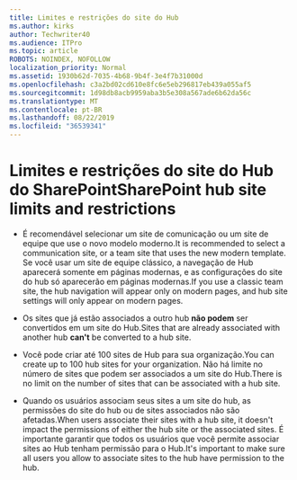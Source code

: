 ```yaml
---
title: Limites e restrições do site do Hub
ms.author: kirks
author: Techwriter40
ms.audience: ITPro
ms.topic: article
ROBOTS: NOINDEX, NOFOLLOW
localization_priority: Normal
ms.assetid: 1930b62d-7035-4b68-9b4f-3e4f7b31000d
ms.openlocfilehash: c3a2bd02cd610e8fc6e5eb296817eb439a055af5
ms.sourcegitcommit: 1d98db8acb9959aba3b5e308a567ade6b62da56c
ms.translationtype: MT
ms.contentlocale: pt-BR
ms.lasthandoff: 08/22/2019
ms.locfileid: "36539341"
---
```

# <a name="sharepoint-hub-site-limits-and-restrictions"></a><span data-ttu-id="d2ced-102">Limites e restrições do site do Hub do SharePoint</span><span class="sxs-lookup"><span data-stu-id="d2ced-102">SharePoint hub site limits and restrictions</span></span>

- <span data-ttu-id="d2ced-103">É recomendável selecionar um site de comunicação ou um site de equipe que use o novo modelo moderno.</span><span class="sxs-lookup"><span data-stu-id="d2ced-103">It is recommended to select a communication site, or a team site that uses the new modern template.</span></span> <span data-ttu-id="d2ced-104">Se você usar um site de equipe clássico, a navegação de Hub aparecerá somente em páginas modernas, e as configurações do site do hub só aparecerão em páginas modernas.</span><span class="sxs-lookup"><span data-stu-id="d2ced-104">If you use a classic team site, the hub navigation will appear only on modern pages, and hub site settings will only appear on modern pages.</span></span>

- <span data-ttu-id="d2ced-105">Os sites que já estão associados a outro hub **não podem** ser convertidos em um site do Hub.</span><span class="sxs-lookup"><span data-stu-id="d2ced-105">Sites that are already associated with another hub **can't** be converted to a hub site.</span></span> 

- <span data-ttu-id="d2ced-106">Você pode criar até 100 sites de Hub para sua organização.</span><span class="sxs-lookup"><span data-stu-id="d2ced-106">You can create up to 100 hub sites for your organization.</span></span> <span data-ttu-id="d2ced-107">Não há limite no número de sites que podem ser associados a um site do Hub.</span><span class="sxs-lookup"><span data-stu-id="d2ced-107">There is no limit on the number of sites that can be associated with a hub site.</span></span>

- <span data-ttu-id="d2ced-108">Quando os usuários associam seus sites a um site do hub, as permissões do site do hub ou de sites associados não são afetadas.</span><span class="sxs-lookup"><span data-stu-id="d2ced-108">When users associate their sites with a hub site, it doesn't impact the permissions of either the hub site or the associated sites.</span></span> <span data-ttu-id="d2ced-109">É importante garantir que todos os usuários que você permite associar sites ao Hub tenham permissão para o Hub.</span><span class="sxs-lookup"><span data-stu-id="d2ced-109">It's important to make sure all users you allow to associate sites to the hub have permission to the hub.</span></span>




